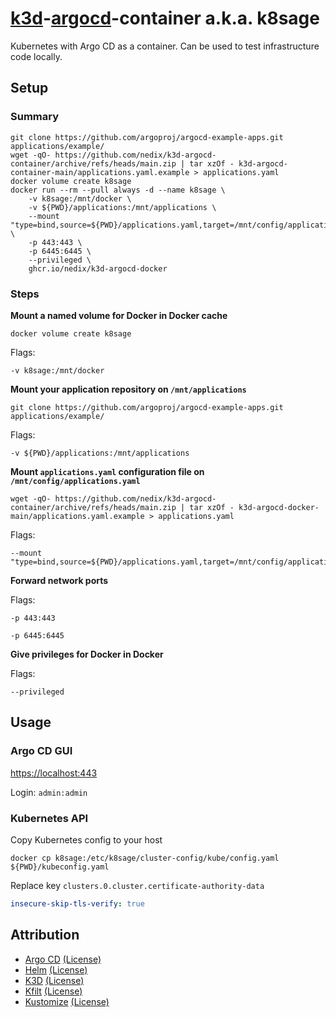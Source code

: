 # [k3d][K3D]-[argocd][Argo CD]-container a.k.a. k8sage

Kubernetes with Argo CD as a container. Can be used to test infrastructure code locally.

## Setup

### Summary

```shell
git clone https://github.com/argoproj/argocd-example-apps.git applications/example/
wget -qO- https://github.com/nedix/k3d-argocd-container/archive/refs/heads/main.zip | tar xzOf - k3d-argocd-container-main/applications.yaml.example > applications.yaml
docker volume create k8sage
docker run --rm --pull always -d --name k8sage \
    -v k8sage:/mnt/docker \
    -v ${PWD}/applications:/mnt/applications \
    --mount "type=bind,source=${PWD}/applications.yaml,target=/mnt/config/applications.yaml" \
    -p 443:443 \
    -p 6445:6445 \
    --privileged \
    ghcr.io/nedix/k3d-argocd-docker
```

### Steps

**Mount a named volume for Docker in Docker cache**

```
docker volume create k8sage
```

Flags:

```
-v k8sage:/mnt/docker
```

**Mount your application repository on `/mnt/applications`**

```shell
git clone https://github.com/argoproj/argocd-example-apps.git applications/example/
```

Flags:

```
-v ${PWD}/applications:/mnt/applications
```

**Mount `applications.yaml` configuration file on `/mnt/config/applications.yaml`**

```shell
wget -qO- https://github.com/nedix/k3d-argocd-container/archive/refs/heads/main.zip | tar xzOf - k3d-argocd-docker-main/applications.yaml.example > applications.yaml
```

Flags:

```
--mount "type=bind,source=${PWD}/applications.yaml,target=/mnt/config/applications.yaml"
```

**Forward network ports**

Flags:

```
-p 443:443
```

```
-p 6445:6445
```

**Give privileges for Docker in Docker**

Flags:

```
--privileged
```

## Usage

### Argo CD GUI

[https://localhost:443](https://localhost:443)

Login: `admin:admin`

### Kubernetes API

Copy Kubernetes config to your host

```shell
docker cp k8sage:/etc/k8sage/cluster-config/kube/config.yaml ${PWD}/kubeconfig.yaml
```

Replace key `clusters.0.cluster.certificate-authority-data`

```yaml
insecure-skip-tls-verify: true
```

## Attribution

- [Argo CD] [(License)](https://raw.githubusercontent.com/argoproj/argo-cd/master/LICENSE)
- [Helm] [(License)](https://raw.githubusercontent.com/helm/helm/main/LICENSE)
- [K3D] [(License)](https://raw.githubusercontent.com/k3d-io/k3d/main/LICENSE)
- [Kfilt] [(License)](https://raw.githubusercontent.com/ryane/kfilt/main/LICENSE)
- [Kustomize] [(License)](https://raw.githubusercontent.com/kubernetes-sigs/kustomize/master/LICENSE)

[Argo CD]: https://github.com/argoproj/argo-cd
[Helm]: https://github.com/helm/helm
[K3D]: https://github.com/k3d-io/k3d
[Kfilt]: https://github.com/ryane/kfilt
[Kustomize]: https://github.com/kubernetes-sigs/kustomize
